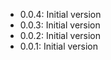 - 0.0.4: Initial version
- 0.0.3: Initial version
- 0.0.2: Initial version
- 0.0.1: Initial version
